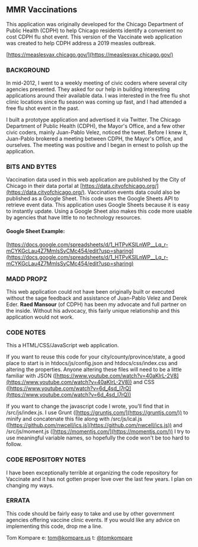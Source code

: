 ## MMR Vaccinations

This application was originally developed for the Chicago Department of Public Health (CDPH) to help Chicago residents identify a convenient no cost CDPH flu shot event. This version of the Vaccinate web application was created to help CDPH address a 2019 measles outbreak.

[https://measlesvax.chicago.gov/](https://measlesvax.chicago.gov/)

### BACKGROUND
In mid-2012, I went to a weekly meeting of civic coders where several city agencies presented. They asked for our help in building interesting applications around their available data. I was interested in the free flu shot clinic locations since flu season was coming up fast, and I had attended a free flu shot event in the past.

I built a prototype application and advertised it via Twitter. The Chicago Department of Public Health (CDPH), the Mayor's Office, and a few other civic coders, mainly Juan-Pablo Velez, noticed the tweet. Before I knew it, Juan-Pablo brokered a meeting between CDPH, the Mayor's Office, and ourselves. The meeting was positive and I began in ernest to polish up the application.

### BITS AND BYTES
Vaccination data used in this web application are published by the City of Chicago in their data portal at [https://data.cityofchicago.org/](https://data.cityofchicago.org/).
Vaccination events data could also be published as a Google Sheet. This code uses the Google Sheets API to retrieve event data. This application uses Google Sheets because it is easy to instantly update. Using a Google Sheet also makes this code more usable by agencies that have little to no technology resources.

#### Google Sheet Example:
[https://docs.google.com/spreadsheets/d/1_HTPvKSlLnWP__Lq_r-mCYKGcLau4Z7MmlsSyCMc454/edit?usp=sharing](https://docs.google.com/spreadsheets/d/1_HTPvKSlLnWP__Lq_r-mCYKGcLau4Z7MmlsSyCMc454/edit?usp=sharing)

### MADD PROPZ
This web application could not have been originally built or executed without the sage feedback and assistance of Juan-Pablo Velez and Derek Eder. **Raed Mansour** (of CDPH) has been my advocate and full partner on the inside. Without his advocacy, this fairly unique relationship and this application would not work.

### CODE NOTES
This a HTML/CSS/JavaScript web application.

If you want to reuse this code for your city/county/province/state, a good place to start is in htdocs/js/config.json and htdocs/css/index.css and altering the properties. Anyone altering these files will need to be a little familiar with JSON ([https://www.youtube.com/watch?v=40aKlrL-2V8](https://www.youtube.com/watch?v=40aKlrL-2V8)) and CSS ([https://www.youtube.com/watch?v=6d_4sd_l7rQ](https://www.youtube.com/watch?v=6d_4sd_l7rQ))

If you want to change the javascript code I wrote, you'll find that in /src/js/index.js. I use Grunt ([https://gruntjs.com/](https://gruntjs.com/)) to minify and concatenate this file along with /src/js/ical.js ([https://github.com/nwcell/ics.js](https://github.com/nwcell/ics.js)) and /src/js/moment.js ([https://momentjs.com/](https://momentjs.com/)) I try to use meaningful variable names, so hopefully the code won't be too hard to follow.

### CODE REPOSITORY NOTES
I have been exceptionally terrible at organizing the code repository for Vaccinate and it has not gotten proper love over the last few years. I plan on changing my ways.

### ERRATA
This code should be fairly easy to take and use by other government agencies offering vaccine clinic events. If you would like any advice on implementing this code, drop me a line.

Tom Kompare
e: [tom@kompare.us](mailto:tom@kompare.us)
t: [@tomkompare](//twitter.com/tomkompare)